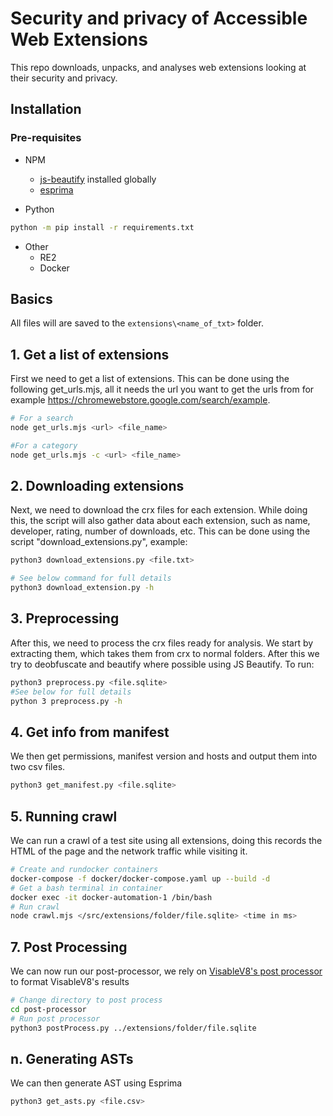 # Security and privacy of Accessible Web Extensions

This repo downloads, unpacks, and analyses web extensions looking at their security and privacy.

## Installation

### Pre-requisites
* NPM
    * [js-beautify](https://www.npmjs.com/package/js-beautify) installed globally
    * [esprima](https://github.com/jquery/esprima)

* Python
```bash 
python -m pip install -r requirements.txt
 ```

* Other
  * RE2 
  * Docker 
  
## Basics
All files will are saved to the ```extensions\<name_of_txt>``` folder.

## 1. Get a list of extensions
First we need to get a list of extensions. This can be done using the following get_urls.mjs, all it needs the url you want to get the urls from for example https://chromewebstore.google.com/search/example.
```bash
# For a search
node get_urls.mjs <url> <file_name>

#For a category
node get_urls.mjs -c <url> <file_name>
```

## 2. Downloading extensions
Next, we need to download the crx files for each extension. While doing this, the script will also gather data about each extension, such as name, developer, rating, number of downloads, etc. This can be done using the script "download_extensions.py", example: 
```bash 
python3 download_extensions.py <file.txt>

# See below command for full details
python3 download_extension.py -h
```

## 3. Preprocessing
After this, we need to process the crx files ready for analysis. We start by extracting them, which takes them from crx to normal folders. After this we try to
deobfuscate and beautify where possible using JS Beautify. To run:
```bash 
python3 preprocess.py <file.sqlite>
#See below for full details
python 3 preprocess.py -h
```

## 4. Get info from manifest
We then get permissions, manifest version and hosts and output them into two csv files.
```bash 
python3 get_manifest.py <file.sqlite> 
```

## 5. Running crawl
We can run a crawl of a test site using all extensions, doing this records the HTML of the page and the network traffic while visiting it.
```bash
# Create and rundocker containers
docker-compose -f docker/docker-compose.yaml up --build -d
# Get a bash terminal in container
docker exec -it docker-automation-1 /bin/bash
# Run crawl
node crawl.mjs </src/extensions/folder/file.sqlite> <time in ms>
```

## 7. Post Processing
We can now run our post-processor, we rely on [VisableV8's post processor](https://github.com/wspr-ncsu/visiblev8/tree/master/post-processor) to format VisableV8's results

```bash
# Change directory to post process
cd post-processor
# Run post processor
python3 postProcess.py ../extensions/folder/file.sqlite
```
## n. Generating ASTs
We can then generate AST using Esprima
```bash
python3 get_asts.py <file.csv>

